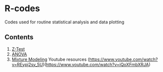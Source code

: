 # R-codes
Codes used for routine statistical analysis and data plotting

## Contents

1. [Z-Test](./ZTest)
2. [ANOVA](./ANOVA)
3. [Mixture Modeling](./MixtureModeling) 
   Youtube resources (https://www.youtube.com/watch?v=REypj2sy_5U)(https://www.youtube.com/watch?v=iQoXFmbXRJA)
